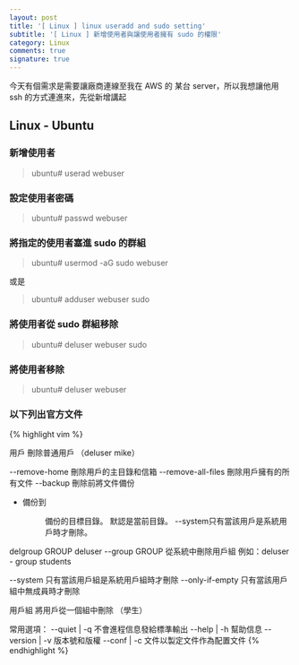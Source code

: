 ```yaml
---
layout: post
title: '[ Linux ] linux useradd and sudo setting'
subtitle: '[ Linux ] 新增使用者與讓使用者擁有 sudo 的權限'
category: Linux
comments: true
signature: true
---
```


<div class="message">
  今天有個需求是需要讓廠商連線至我在 AWS 的 某台 server，所以我想讓他用 ssh 的方式連進來，先從新增講起
</div>

## Linux - Ubuntu

### 新增使用者
 > ubuntu# userad webuser

### 設定使用者密碼
 > ubuntu# passwd webuser

### 將指定的使用者塞進 sudo 的群組
 > ubuntu# usermod -aG sudo webuser

或是

 > ubuntu# adduser webuser sudo

### 將使用者從 sudo 群組移除
 > ubuntu# deluser webuser sudo

### 將使用者移除
 > ubuntu# deluser webuser

### 以下列出官方文件

{% highlight vim %}

用戶
  刪除普通用戶
  （deluser mike）
  
  --remove-home 刪除用戶的主目錄和信箱
  --remove-all-files 刪除用戶擁有的所有文件
  --backup 刪除前將文件備份
   - 備份到<DIR>備份的目標目錄。
     默認是當前目錄。
  --system只有當該用戶是系統用戶時才刪除。
  
delgroup GROUP
deluser --group GROUP
  從系統中刪除用戶組
  例如：deluser  -  group students
  
  --system 只有當該用戶組是系統用戶組時才刪除
  --only-if-empty 只有當該用戶組中無成員時才刪除
  
用戶組
  將用戶從一個組中刪除
  （學生）
  
常用選項：
  --quiet | -q 不會進程信息發給標準輸出
  --help | -h 幫助信息
  --version | -v 版本號和版權
  --conf | -c 文件以製定文件作為配置文件
{% endhighlight %}